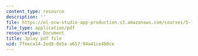 ```yaml
---
content_type: resource
description: ''
file: https://ol-ocw-studio-app-production.s3.amazonaws.com/courses/5-111sc-principles-of-chemical-science-fall-2014/7feeca142ed80e5aa65794a41ce4b0ce_-jJz5OMmuP0.pdf
file_type: application/pdf
resourcetype: Document
title: 3play pdf file
uid: 7feeca14-2ed8-0e5a-a657-94a41ce4b0ce
---
```

